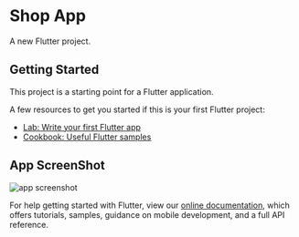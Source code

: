# Shop App

A new Flutter project.

## Getting Started

This project is a starting point for a Flutter application.

A few resources to get you started if this is your first Flutter project:

- [Lab: Write your first Flutter app](https://flutter.dev/docs/get-started/codelab)
- [Cookbook: Useful Flutter samples](https://flutter.dev/docs/cookbook)

## App ScreenShot

![app screenshot](/home/paulo/Downloads/screenshot.png)

For help getting started with Flutter, view our
[online documentation](https://flutter.dev/docs), which offers tutorials,
samples, guidance on mobile development, and a full API reference.
